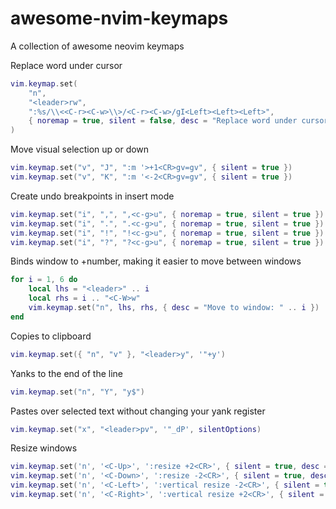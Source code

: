 # awesome-nvim-keymaps
A collection of awesome neovim keymaps


Replace word under cursor
```lua
vim.keymap.set(
    "n",
    "<leader>rw",
    ":%s/\\<<C-r><C-w>\\>/<C-r><C-w>/gI<Left><Left><Left>",
    { noremap = true, silent = false, desc = "Replace word under cursor" }
)
```


Move visual selection up or down
```lua
vim.keymap.set("v", "J", ":m '>+1<CR>gv=gv", { silent = true })
vim.keymap.set("v", "K", ":m '<-2<CR>gv=gv", { silent = true })
```


Create undo breakpoints in insert mode
```lua
vim.keymap.set("i", ",", ",<c-g>u", { noremap = true, silent = true })
vim.keymap.set("i", ".", ".<c-g>u", { noremap = true, silent = true })
vim.keymap.set("i", "!", "!<c-g>u", { noremap = true, silent = true })
vim.keymap.set("i", "?", "?<c-g>u", { noremap = true, silent = true })
```

Binds window to <leader>+number, making it easier to move between windows
```lua
for i = 1, 6 do
    local lhs = "<leader>" .. i
    local rhs = i .. "<C-W>w"
    vim.keymap.set("n", lhs, rhs, { desc = "Move to window: " .. i })
end
```


Copies to clipboard
```lua
vim.keymap.set({ "n", "v" }, "<leader>y", '"+y')
```

Yanks to the end of the line
```lua
vim.keymap.set("n", "Y", "y$")
```

Pastes over selected text without changing your yank register
```lua
vim.keymap.set("x", "<leader>pv", '"_dP', silentOptions)
```

Resize windows
```lua
vim.keymap.set('n', '<C-Up>', ':resize +2<CR>', { silent = true, desc = "Increase window height" })
vim.keymap.set('n', '<C-Down>', ':resize -2<CR>', { silent = true, desc = "Decrease window height" })
vim.keymap.set('n', '<C-Left>', ':vertical resize -2<CR>', { silent = true, desc = "Decrease window width" })
vim.keymap.set('n', '<C-Right>', ':vertical resize +2<CR>', { silent = true, desc = "Increase window width" })
```
